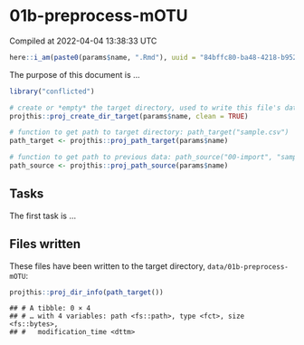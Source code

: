 01b-preprocess-mOTU
================
Compiled at 2022-04-04 13:38:33 UTC

``` r
here::i_am(paste0(params$name, ".Rmd"), uuid = "84bffc80-ba48-4218-b952-2a47e7713864")
```

The purpose of this document is …

``` r
library("conflicted")
```

``` r
# create or *empty* the target directory, used to write this file's data: 
projthis::proj_create_dir_target(params$name, clean = TRUE)

# function to get path to target directory: path_target("sample.csv")
path_target <- projthis::proj_path_target(params$name)

# function to get path to previous data: path_source("00-import", "sample.csv")
path_source <- projthis::proj_path_source(params$name)
```

## Tasks

The first task is …

## Files written

These files have been written to the target directory,
`data/01b-preprocess-mOTU`:

``` r
projthis::proj_dir_info(path_target())
```

    ## # A tibble: 0 × 4
    ## # … with 4 variables: path <fs::path>, type <fct>, size <fs::bytes>,
    ## #   modification_time <dttm>
